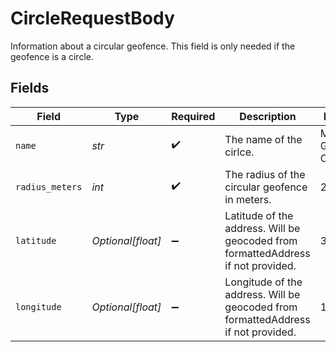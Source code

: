 # CircleRequestBody

Information about a circular geofence. This field is only needed if the geofence is a circle.


## Fields

| Field                                                                             | Type                                                                              | Required                                                                          | Description                                                                       | Example                                                                           |
| --------------------------------------------------------------------------------- | --------------------------------------------------------------------------------- | --------------------------------------------------------------------------------- | --------------------------------------------------------------------------------- | --------------------------------------------------------------------------------- |
| `name`                                                                            | *str*                                                                             | :heavy_check_mark:                                                                | The name of the cirlce.                                                           | My Geofence Cirlce                                                                |
| `radius_meters`                                                                   | *int*                                                                             | :heavy_check_mark:                                                                | The radius of the circular geofence in meters.                                    | 23                                                                                |
| `latitude`                                                                        | *Optional[float]*                                                                 | :heavy_minus_sign:                                                                | Latitude of the address. Will be geocoded from formattedAddress if not provided.  | 37.7749                                                                           |
| `longitude`                                                                       | *Optional[float]*                                                                 | :heavy_minus_sign:                                                                | Longitude of the address. Will be geocoded from formattedAddress if not provided. | 137.7749                                                                          |